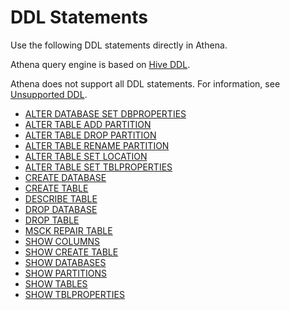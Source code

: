 # DDL Statements<a name="language-reference"></a>

Use the following DDL statements directly in Athena\. 

Athena query engine is based on [Hive DDL](https://cwiki.apache.org/confluence/display/Hive/LanguageManual+DDL)\.

Athena does not support all DDL statements\. For information, see [Unsupported DDL](unsupported-ddl.md)\.


+ [ALTER DATABASE SET DBPROPERTIES](alter-database-set-dbproperties.md)
+ [ALTER TABLE ADD PARTITION](alter-table-add-partition.md)
+ [ALTER TABLE DROP PARTITION](alter-table-drop-partition.md)
+ [ALTER TABLE RENAME PARTITION](alter-table-rename-partition.md)
+ [ALTER TABLE SET LOCATION](alter-table-set-location.md)
+ [ALTER TABLE SET TBLPROPERTIES](alter-table-set-tblproperties.md)
+ [CREATE DATABASE](create-database.md)
+ [CREATE TABLE](create-table.md)
+ [DESCRIBE TABLE](describe-table.md)
+ [DROP DATABASE](drop-database.md)
+ [DROP TABLE](drop-table.md)
+ [MSCK REPAIR TABLE](msck-repair-table.md)
+ [SHOW COLUMNS](show-columns.md)
+ [SHOW CREATE TABLE](show-create-table.md)
+ [SHOW DATABASES](show-databases.md)
+ [SHOW PARTITIONS](show-partitions.md)
+ [SHOW TABLES](show-tables.md)
+ [SHOW TBLPROPERTIES](show-tblproperties.md)